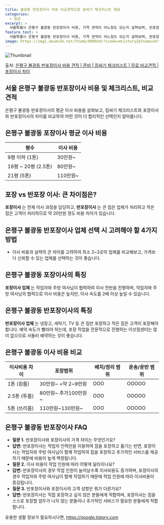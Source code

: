 ```yaml
---
title: 불광동 반포장이사 무료 비교견적으로 짐싸기 체크리스트 제공
categories:
  - 일상
excerpt: >
  서울특별시 은평구 불광동 반포장이사 비용, 가격 견적이 어느정도 되는지 살펴보며, 반포장이사를 준비함에 있어 짐싸기 준비 체크리스트가 무엇인지 보겠습니다. 마지막으로 포장이사와 차이점을 통해 무료 비교견적으로 어떤 것이 더 합리적인 선택인지 공유 드립니다.은평구 불광동 포장이사 견적 샘플 보기 👈 클릭은평구 불광동 포장이사 가격 살펴보기 👈 클릭은평구 불광동 반포장이사 평균 이사 비용평수은평구 불광동 평균 이사 비용원룸 이사9평 이하 (1톤)30만원~투룸/쓰리룸 이사16평 ~ 20평 (2.5톤)80만원~쓰리룸 이사21평 (5톤) ~110만원~우리집 무료 이사견적 받기 👈 클릭포장 vs 반포장 이사: 큰 차이점은?포장이사와 반포장이사의 가장 큰 차이는 짐의 처리 방식에 있습니다. 포장이사는 전체 이사..
feature_text: >
  서울특별시 은평구 불광동 반포장이사 비용, 가격 견적이 어느정도 되는지 살펴보며, 반포장이사를 준비함에 있어 짐싸기 준비 체크리스트가 무엇인지 보겠습니다. 마지막으로 포장이사와 차이점을 통해 무료 비교견적으로 어떤 것이 더 합리적인 선택인지 공유 드립니다.은평구 불광동 포장이사 견적 샘플 보기 👈 클릭은평구 불광동 포장이사 가격 살펴보기 👈 클릭은평구 불광동 반포장이사 평균 이사 비용평수은평구 불광동 평균 이사 비용원룸 이사9평 이하 (1톤)30만원~투룸/쓰리룸 이사16평 ~ 20평 (2.5톤)80만원~쓰리룸 이사21평 (5톤) ~110만원~우리집 무료 이사견적 받기 👈 클릭포장 vs 반포장 이사: 큰 차이점은?포장이사와 반포장이사의 가장 큰 차이는 짐의 처리 방식에 있습니다. 포장이사는 전체 이사..
image: https://img1.daumcdn.net/thumb/R800x0/?scode=mtistory2&fname=https%3A%2F%2Fblog.kakaocdn.net%2Fdn%2FbnPQBd%2FbtsHbtOdSeb%2FLeDadrsHXjUv8peE5Qytv0%2Fimg.webp
---
```


![Thumbnail](https://img1.daumcdn.net/thumb/R800x0/?scode=mtistory2&fname=https%3A%2F%2Fblog.kakaocdn.net%2Fdn%2FbnPQBd%2FbtsHbtOdSeb%2FLeDadrsHXjUv8peE5Qytv0%2Fimg.webp)

<p>출처: <a href="https://qoogle.tistory.com/9981" rel="dofollow">은평구 불광동 반포장이사 비용 견적 | 준비 | 짐싸기 체크리스트 | 무료 비교견적 | 포장이사 차이</a> </p>

## 서울 은평구 불광동 반포장이사 비용 및 체크리스트, 비교견적

은평구 불광동 반포장이사의 평균 이사 비용을 살펴보고, 짐싸기 체크리스트와 포장이사와 반포장이사의 차이를 비교하여 어떤 것이 더 합리적인
선택인지 알아봅니다.

## **은평구 불광동 포장이사 평균 이사 비용**

**평수** | **이사 비용**  
---|---  
9평 이하 (1톤) | 30만원~  
16평 ~ 20평 (2.5톤) | 80만원~  
21평 (5톤) | 110만원~  
  


## **포장 vs 반포장 이사: 큰 차이점은?**

**포장이사** 는 전체 이사 과정을 담당하고, **반포장이사** 는 큰 짐은 업체가 처리하고 작은 짐은 고객이 처리하므로 약 20만원 정도
비용 차이가 있습니다.



## **은평구 불광동 반포장이사 업체 선택 시 고려해야 할 4가지 방법**

  * 이사 비용과 실력의 큰 차이를 고려하여 최소 2~3곳의 업체를 비교해보고, 가격보다 신뢰할 수 있는 업체를 선택하는 것이 좋습니다.



## **은평구 불광동 포장이사의 특징**

**포장이사 업체** 는 작업자와 주방 여사님이 협력하여 이사 전반을 진행하며, 작업자와 주방 여사님의 협력으로 이사 비용은 높지만, 이사
속도를 2배 이상 높일 수 있습니다.



## **은평구 불광동 반포장이사의 특징**

**반포장이사 업체** 는 냉장고, 세탁기, TV 등 큰 짐만 포장하고 작은 짐은 고객이 포장해야 합니다. 예약 속도가 빨라야 하는데, 포장
작업을 전문적으로 진행하는 이삿짐센터는 많이 없으므로 서둘러 예약하는 것이 좋습니다.



## **은평구 불광동 이사 비용 비교**

**이사비용 차이** | **포장범위** | **배치/정리 범위** | **운송/운반 범위**  
---|---|---|---  
1톤 (원룸) | 30만원~ +약 2~9만원 | OOO | OOOOO  
2.5톤 (투룸) | 80만원~ 추가100만원~ | OOO | OOOOO  
5톤 (쓰리룸) | 110만원~130만원~ | OOO | OOOOO  
  


## **은평구 불광동 반포장이사 FAQ**

  * **질문 1.** 반포장이사와 포장이사의 가격 차이는 무엇인가요?
  * **답변:** 반포장이사는 작업자 인력만을 이용하여 짐을 포장하고 옮기는 반면, 포장이사는 작업자와 주방 여사님이 함께 작업하여 짐을 포장하고 추가적인 서비스를 제공하기 때문에 비용이 높게 책정됩니다.
  * **질문 2.** 이사 비용이 작업 인원에 따라 어떻게 달라지나요?
  * **답변:** 반포장이사의 경우 작업 인원이 늘어날수록 이사비용도 증가하며, 포장이사의 경우 작업자와 주방 여사님이 함께 작업하기 때문에 작업 인원에 따라 이사비용이 증감됩니다.
  * **질문 3.** 반포장이사와 포장이사의 고객 성향은 뭐가 다른가요?
  * **답변:** 반포장이사는 직접 포장하고 싶지 않은 분들에게 적합하며, 포장이사는 짐을 스스로 포장할 엄두가 나지 않는 분들이나 추가적인 서비스가 필요한 분들에게 적합합니다.





 

유용한 생활 정보가 필요하시다면, <a href="https://qoogle.tistory.com" rel="dofollow">https://qoogle.tistory.com</a>


